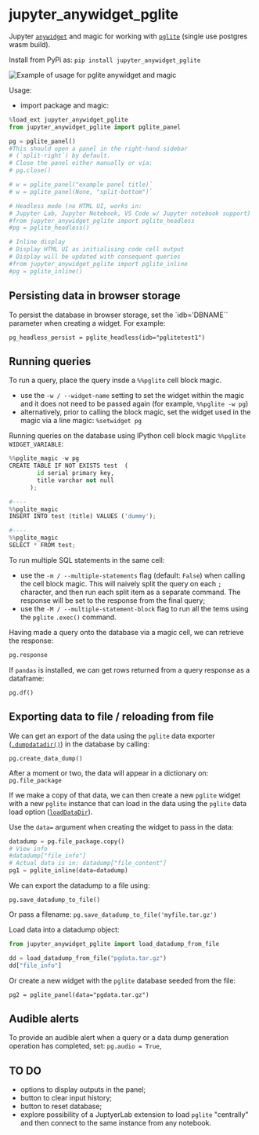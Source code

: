 # jupyter_anywidget_pglite

Jupyter [`anywidget`](https://anywidget.dev/) and magic for working with [`pglite`](https://github.com/electric-sql/pglite) (single use postgres wasm build).

Install from PyPi as: `pip install jupyter_anywidget_pglite`

![Example of usage for pglite anywidget and magic](images/pglite_anywidget_magic.png)

Usage:

- import package and magic:

```python
%load_ext jupyter_anywidget_pglite
from jupyter_anywidget_pglite import pglite_panel

pg = pglite_panel()
#This should open a panel in the right-hand sidebar
# (`split-right`) by default.
# Close the panel either manually or via:
# pg.close()

# w = pglite_panel("example panel title)`
# w = pglite_panel(None, "split-bottom")`

# Headless mode (no HTML UI, works in:
# Jupyter Lab, Jupyter Notebook, VS Code w/ Jupyter notebook support)
#from jupyter_anywidget_pglite import pglite_headless
#pg = pglite_headless()

# Inline display
# Display HTML UI as initialising code cell output
# Display will be updated with consequent queries
#from jupyter_anywidget_pglite import pglite_inline
#pg = pglite_inline()
```

## Persisting data in browser storage

To persist the database in browser storage, set the `idb='DBNAME`` parameter when creating a widget. For example:

`pg_headless_persist = pglite_headless(idb="pglitetest1")`

## Running queries

To run a query, place the query insde a `%%pglite` cell block magic.

- use the `-w / --widget-name` setting to set the widget within the magic and it does not need to be passed again (for example, `%%pglite -w pg`)
- alternatively, prior to calling the block magic, set the widget used in the magic via a line magic: `%setwidget pg`

Running queries on the database using IPython cell block magic `%%pglite WIDGET_VARIABLE`:

```python
%%pglite_magic -w pg
CREATE TABLE IF NOT EXISTS test  (
        id serial primary key,
        title varchar not null
      );

#----
%%pglite_magic
INSERT INTO test (title) VALUES ('dummy');

#----
%%pglite_magic
SELECT * FROM test;

```

To run multiple SQL statements in the same cell:

- use the `-m / --multiple-statements` flag (default: `False`) when calling the cell block magic. This will naively split the query on each `;` character, and then run each split item as a separate command. The response will be set to the response from the final query;
- use the `-M / --multiple-statement-block` flag to run all the tems using the `pglite` `.exec()` command.

Having made a query onto the database via a magic cell, we can retrieve the response:

```python
pg.response
```

If `pandas` is installed, we can get rows returned from a query response as a dataframe:

`pg.df()`

## Exporting data to file / reloading from file

We can get an export of the data using the `pglite` data exporter ([`.dumpdatadir()`](https://github.com/electric-sql/pglite/blob/main/docs/docs/api.md#dumpdatadir)) in the database by calling:

`pg.create_data_dump()`

After a moment or two, the data will appear in a dictionary on: `pg.file_package`

If we make a copy of that data, we can then create a new `pglite` widget with a new `pglite` instance that can load in the data using the `pglite` data load option ([`loadDataDir`](https://github.com/electric-sql/pglite/blob/main/docs/docs/api.md#options)).

Use the `data=` argument when creating the widget to pass in the data:

```python
datadump = pg.file_package.copy()
# View info
#datadump["file_info"]
# Actual data is in: datadump["file_content"]
pg1 = pglite_inline(data=datadump)
```

We can export the datadump to a file using:

`pg.save_datadump_to_file()`

Or pass a filename: `pg.save_datadump_to_file('myfile.tar.gz')`

Load data into a datadump object:

```python
from jupyter_anywidget_pglite import load_datadump_from_file

dd = load_datadump_from_file("pgdata.tar.gz")
dd["file_info"]
```

Or create a new widget with the `pglite` database seeded from the file:

`pg2 = pglite_panel(data="pgdata.tar.gz")`

## Audible alerts

To provide an audible alert when a query or a data dump generation operation has completed, set: `pg.audio = True`,

## TO DO

- options to display outputs in the panel;
- button to clear input history;
- button to reset database;
- explore possibility of a JuptyerLab extension to load `pglite` "centrally" and then connect to the same instance from any notebook.
